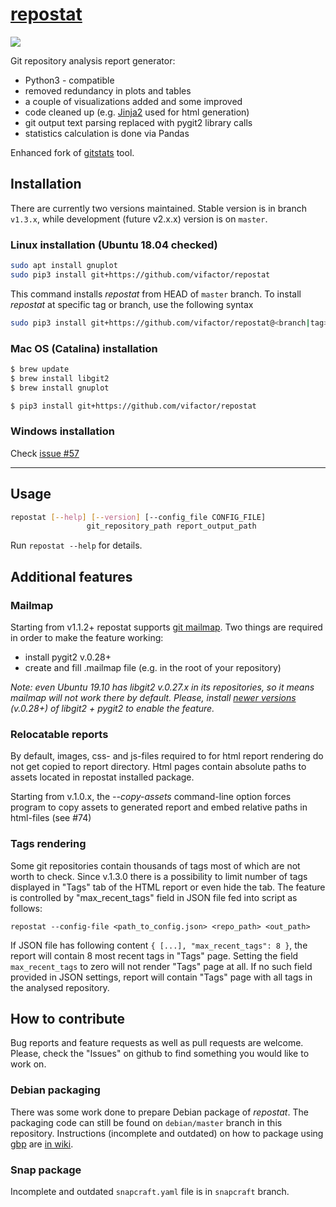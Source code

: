 # [repostat](https://github.com/vifactor/repostat)
<p align="left">
    <a href="https://travis-ci.org/vifactor/repostat" alt="Build status">
        <img src="https://travis-ci.com/vifactor/repostat.svg?branch=master" /></a>
</p>

Git repository analysis report generator:
 - Python3 - compatible
 - removed redundancy in plots and tables
 - a couple of visualizations added and some improved
 - code cleaned up (e.g. [Jinja2](https://jinja.palletsprojects.com/en/2.10.x/)
  used for html generation)
 - git output text parsing replaced with pygit2 library calls
 - statistics calculation is done via Pandas

Enhanced fork of [gitstats](https://github.com/hoxu/gitstats) tool.

## Installation
There are currently two versions maintained. Stable version is in
branch `v1.3.x`, while development (future v2.x.x) version is on `master`.

### Linux installation (Ubuntu 18.04 checked)
```bash
sudo apt install gnuplot
sudo pip3 install git+https://github.com/vifactor/repostat
```
This command installs *repostat* from HEAD of `master` branch. To install
*repostat* at specific tag or branch, use the following syntax
```bash
sudo pip3 install git+https://github.com/vifactor/repostat@<branch|tag>
```

### Mac OS (Catalina) installation
```bash
$ brew update
$ brew install libgit2
$ brew install gnuplot

$ pip3 install git+https://github.com/vifactor/repostat
```

### Windows installation
Check [issue #57](https://github.com/vifactor/repostat/issues/57)
___
## Usage
```bash
repostat [--help] [--version] [--config_file CONFIG_FILE]
                 git_repository_path report_output_path
```
Run `repostat --help` for details.

## Additional features

### Mailmap
Starting from v1.1.2+ repostat supports [git mailmap](https://git-scm.com/docs/git-check-mailmap). 
Two things are required in order to make the feature working:
- install pygit2 v.0.28+
- create and fill .mailmap file (e.g. in the root of your repository)

*Note: even Ubuntu 19.10 has libgit2 v.0.27.x in its repositories,
so it means mailmap will not work there by default. Please, install
[newer versions](https://www.pygit2.org/install.html) (v.0.28+)
of libgit2 + pygit2 to enable the feature.*

### Relocatable reports
By default, images, css- and js-files required to for html report
rendering do not get copied to report directory. Html pages contain 
absolute paths to assets located in repostat installed package.

Starting from v.1.0.x, the *--copy-assets* command-line option forces
program to copy assets to generated report and embed relative paths
in html-files (see #74)

### Tags rendering
Some git repositories contain thousands of tags most of which are not 
worth to check. Since v.1.3.0 there is a possibility to limit number 
of tags displayed in "Tags" tab of the HTML report or even hide the tab.
The feature is controlled by "max_recent_tags" field in JSON 
file fed into script as follows:
```
repostat --config-file <path_to_config.json> <repo_path> <out_path>
```
If JSON file has following content `{ [...], "max_recent_tags": 8 }`,
the report will contain 8 most recent tags in "Tags" page. Setting the
field `max_recent_tags` to zero will not render "Tags" page at all. If
no such field provided in JSON settings, report will contain "Tags" page
with all tags in the analysed repository.

## How to contribute

Bug reports and feature requests as well as pull requests are welcome.
Please, check the "Issues" on github to find something you would like
to work on.

### Debian packaging
There was some work done to prepare Debian package of *repostat*. The packaging
code can still be found on `debian/master` branch in this repository. 
Instructions (incomplete and outdated) on how to package using
[gbp](http://honk.sigxcpu.org/projects/git-buildpackage/manual-html/gbp.html)
are [in wiki](https://github.com/vifactor/repostat/wiki/Packaging-notes).

### Snap package
Incomplete and outdated `snapcraft.yaml` file is in `snapcraft` branch.